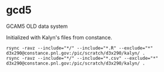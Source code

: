 # gcd5
GCAM5 OLD data system

Initialized with Kalyn's files from constance.

```
rsync -ravz --include="*/" --include="*.R" --exclude="*" d3x290@constance.pnl.gov:/pic/scratch/d3x290/kalyn/ .
rsync -ravz --include="*/" --include="*.csv" --exclude="*" d3x290@constance.pnl.gov:/pic/scratch/d3x290/kalyn/ .
```
